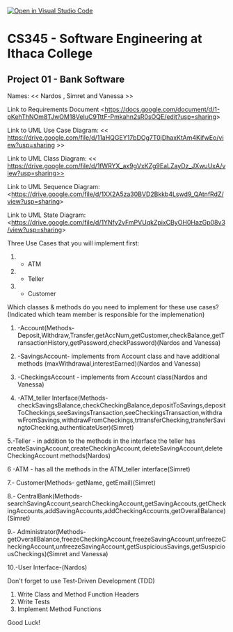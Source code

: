 [![Open in Visual Studio Code](https://classroom.github.com/assets/open-in-vscode-c66648af7eb3fe8bc4f294546bfd86ef473780cde1dea487d3c4ff354943c9ae.svg)](https://classroom.github.com/online_ide?assignment_repo_id=10008270&assignment_repo_type=AssignmentRepo)
# CS345 - Software Engineering at Ithaca College
## Project 01 - Bank Software

Names:
<< Nardos , Simret and Vanessa >>

Link to Requirements Document 
<<https://docs.google.com/document/d/1-pKehThNOm8TJwOM18VeIuC9TttF-Pmkahn2sR0sOQE/edit?usp=sharing>>

Link to UML Use Case Diagram:
<< https://drive.google.com/file/d/11aHQGEY17bDOg7T0jDhaxKtAm4KifwEo/view?usp=sharing >>

Link to UML Class Diagram:
<< https://drive.google.com/file/d/1fWRYX_ax9gVxKZg9EaLZayDz_JXwuUxA/view?usp=sharing>>

Link to UML Sequence Diagram:
<<https://drive.google.com/file/d/1XX2A5za30BVD2Bkkb4Lswd9_QAtnfRdZ/view?usp=sharing>>

Link to UML State Diagram:
<<https://drive.google.com/file/d/1YNfy2vFmPVUqkZpixCByOH0HazGp08v3/view?usp=sharing>>

Three Use Cases that you will implement first:
1. - ATM
2. - Teller
3. - Customer

Which classes & methods do you need to implement for these use cases?
(Indicated which team member is responsible for the implemenation)
1. -Account(Methods- Deposit,Withdraw,Transfer,getAccNum,getCustomer,checkBalance,getTransactionHistory,getPassword,checkPassword)(Nardos and Vanessa)

2. -SavingsAccount- implements from Account class and have additional methods (maxWithdrawal,interestEarned)(Nardos and Vanessa)

3. -CheckingsAccount - implements from Account class(Nardos and Vanessa)

4. -ATM_teller Interface(Methods-checkSavingsBalance,checkCheckingBalance,depositToSavings,depositToCheckings,seeSavingsTransaction,seeCheckingsTransaction,withdrawFromSavings,withdrawFromCheckings,trtransferChecking,transferSavingtoChecking,authenticateUser)(Simret)

5.-Teller - in addition to the methods in the interface the teller has createSavingAccount,createCheckingAccount,deleteSavingAccount,deleteCheckingAccount methods(Nardos)

6 -ATM - has all the methods in the ATM_teller interface(Simret)

7.- Customer(Methods- getName, getEmail)(Simret)

8.- CentralBank(Methods- searchSavingAccount,searchCheckingAccount,getSavingAccouts,getCheckingAccounts,addSavingAccounts,addCheckingAccounts,getOverallBalance)(Simret)

9.- Administrator(Methods- getOverallBalance,freezeCheckingAccount,freezeSavingAccount,unfreezeCheckingAccount,unfreezeSavingAccount,getSuspiciousSavings,getSuspiciousCheckings)(Simret and Vanessa)

10.-User Interface-(Nardos)

Don't forget to use Test-Driven Development (TDD)
1. Write Class and Method Function Headers
2. Write Tests
3. Implement Method Functions

Good Luck!


